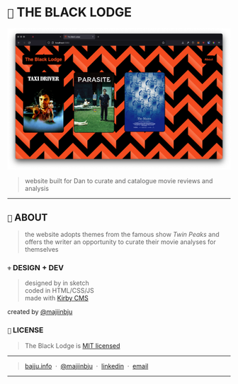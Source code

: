 # `🎥` THE BLACK LODGE

![The Black Lodge – Landing Page](assets/readme/banner.png)

> website built for Dan to curate and catalogue movie reviews and analysis
---

## `🍿` ABOUT
> the website adopts themes from the famous show *Twin Peaks* and offers  the writer an opportunity to curate their movie analyses for themselves

### `⚜️` DESIGN + DEV
> designed by in sketch<br>
> coded in HTML/CSS/JS<br>
> made with [Kirby CMS](https://getkirby.com/)<br>

created by [@majiinbju](https://github.com/majiinbju)

### `🪪` LICENSE
> The Black Lodge is [MIT licensed](https://github.com/majiinbju/joga/blob/main/LICENSE)
---
> [bajju.info](https://www.bajju.info) &nbsp;&middot;&nbsp;
> [@majiinbju](https://github.com/majiinbju) &nbsp;&middot;&nbsp;
> [linkedin](https://www.linkedin.com/in/vivek-bajaj-4a8035152/) &nbsp;&middot;&nbsp;
> [email](mailto:hi@vivekbajaj.design)
---
